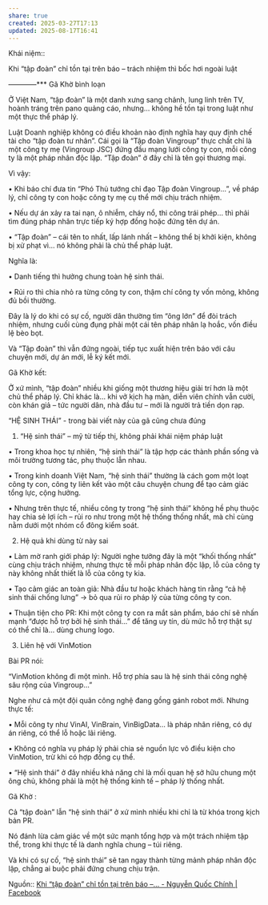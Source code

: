 ```yaml
---
share: true
created: 2025-03-27T17:13
updated: 2025-08-17T16:41
---
```

Khái niệm:: 

Khi “tập đoàn” chỉ tồn tại trên báo – trách nhiệm thì bốc hơi ngoài luật

————*** Gã Khờ bình loạn

Ở Việt Nam, “tập đoàn” là một danh xưng sang chảnh, lung linh trên TV, hoành tráng trên pano quảng cáo, nhưng… không hề tồn tại trong luật như một thực thể pháp lý.

Luật Doanh nghiệp không có điều khoản nào định nghĩa hay quy định chế tài cho “tập đoàn tư nhân”. Cái gọi là “Tập đoàn Vingroup” thực chất chỉ là một công ty mẹ (Vingroup JSC) đứng đầu mạng lưới công ty con, mỗi công ty là một pháp nhân độc lập. “Tập đoàn” ở đây chỉ là tên gọi thương mại.

Vì vậy:

• Khi báo chí đưa tin “Phó Thủ tướng chỉ đạo Tập đoàn Vingroup…”, về pháp lý, chỉ công ty con hoặc công ty mẹ cụ thể mới chịu trách nhiệm.

• Nếu dự án xảy ra tai nạn, ô nhiễm, cháy nổ, thi công trái phép… thì phải tìm đúng pháp nhân trực tiếp ký hợp đồng hoặc đứng tên dự án.

• “Tập đoàn” – cái tên to nhất, lấp lánh nhất – không thể bị khởi kiện, không bị xử phạt vì… nó không phải là chủ thể pháp luật.

Nghĩa là:

• Danh tiếng thì hưởng chung toàn hệ sinh thái.

• Rủi ro thì chia nhỏ ra từng công ty con, thậm chí công ty vốn mỏng, không đủ bồi thường.

Đây là lý do khi có sự cố, người dân thường tìm “ông lớn” để đòi trách nhiệm, nhưng cuối cùng đụng phải một cái tên pháp nhân lạ hoắc, vốn điều lệ bèo bọt.

Và “Tập đoàn” thì vẫn đứng ngoài, tiếp tục xuất hiện trên báo với câu chuyện mới, dự án mới, lễ ký kết mới.

Gã Khờ kết:

Ở xứ mình, “tập đoàn” nhiều khi giống một thương hiệu giải trí hơn là một chủ thể pháp lý. Chỉ khác là… khi vở kịch hạ màn, diễn viên chính vẫn cười, còn khán giả – tức người dân, nhà đầu tư – mới là người trả tiền dọn rạp.

“HỆ SINH THÁI” - trong bài viết này của gã cũng chưa đúng

1. “Hệ sinh thái” – mỹ từ tiếp thị, không phải khái niệm pháp luật

• Trong khoa học tự nhiên, “hệ sinh thái” là tập hợp các thành phần sống và môi trường tương tác, phụ thuộc lẫn nhau.

• Trong kinh doanh Việt Nam, “hệ sinh thái” thường là cách gom một loạt công ty con, công ty liên kết vào một câu chuyện chung để tạo cảm giác tổng lực, cộng hưởng.

• Nhưng trên thực tế, nhiều công ty trong “hệ sinh thái” không hề phụ thuộc hay chia sẻ lợi ích – rủi ro như trong một hệ thống thống nhất, mà chỉ cùng nằm dưới một nhóm cổ đông kiểm soát.

2. Hệ quả khi dùng từ này sai

• Làm mờ ranh giới pháp lý: Người nghe tưởng đây là một “khối thống nhất” cùng chịu trách nhiệm, nhưng thực tế mỗi pháp nhân độc lập, lỗ của công ty này không nhất thiết là lỗ của công ty kia.

• Tạo cảm giác an toàn giả: Nhà đầu tư hoặc khách hàng tin rằng “cả hệ sinh thái chống lưng” → bỏ qua rủi ro pháp lý của từng công ty con.

• Thuận tiện cho PR: Khi một công ty con ra mắt sản phẩm, báo chí sẽ nhấn mạnh “được hỗ trợ bởi hệ sinh thái…” để tăng uy tín, dù mức hỗ trợ thật sự có thể chỉ là… dùng chung logo.

3. Liên hệ với VinMotion

Bài PR nói:

“VinMotion không đi một mình. Hỗ trợ phía sau là hệ sinh thái công nghệ sâu rộng của Vingroup…”

Nghe như cả một đội quân công nghệ đang gồng gánh robot mới. Nhưng thực tế:

• Mỗi công ty như VinAI, VinBrain, VinBigData… là pháp nhân riêng, có dự án riêng, có thể lỗ hoặc lãi riêng.

• Không có nghĩa vụ pháp lý phải chia sẻ nguồn lực vô điều kiện cho VinMotion, trừ khi có hợp đồng cụ thể.

• “Hệ sinh thái” ở đây nhiều khả năng chỉ là mối quan hệ sở hữu chung một ông chủ, không phải là một hệ thống kinh tế – pháp lý thống nhất.

Gã Khờ :

Cả “tập đoàn” lẫn “hệ sinh thái” ở xứ mình nhiều khi chỉ là từ khóa trong kịch bản PR.

Nó đánh lừa cảm giác về một sức mạnh tổng hợp và một trách nhiệm tập thể, trong khi thực tế là danh nghĩa chung – túi riêng.

Và khi có sự cố, “hệ sinh thái” sẽ tan ngay thành từng mảnh pháp nhân độc lập, chẳng ai buộc phải đứng chung chịu trận.

Nguồn:: [Khi “tập đoàn” chỉ tồn tại trên báo –... - Nguyễn Quốc Chính \| Facebook](https://www.facebook.com/share/p/1AsL6kzchB/)
